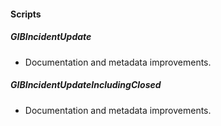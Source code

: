 #### Scripts
##### GIBIncidentUpdate
- Documentation and metadata improvements.
##### GIBIncidentUpdateIncludingClosed
- Documentation and metadata improvements.